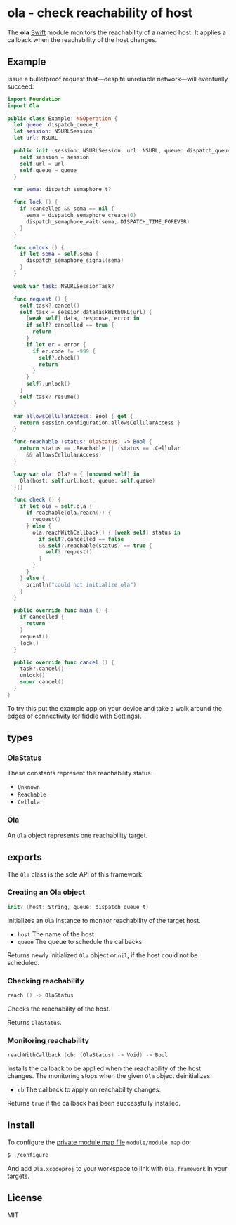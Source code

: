 
# ola - check reachability of host

The **ola** [Swift](https://developer.apple.com/swift/) module monitors the reachability of a named host. It applies a callback when the reachability of the host changes.

## Example

Issue a bulletproof request that—despite unreliable network—will eventually succeed:

```swift
import Foundation
import Ola

public class Example: NSOperation {
  let queue: dispatch_queue_t
  let session: NSURLSession
  let url: NSURL

  public init (session: NSURLSession, url: NSURL, queue: dispatch_queue_t) {
    self.session = session
    self.url = url
    self.queue = queue
  }

  var sema: dispatch_semaphore_t?

  func lock () {
    if !cancelled && sema == nil {
      sema = dispatch_semaphore_create(0)
      dispatch_semaphore_wait(sema, DISPATCH_TIME_FOREVER)
    }
  }

  func unlock () {
    if let sema = self.sema {
      dispatch_semaphore_signal(sema)
    }
  }

  weak var task: NSURLSessionTask?

  func request () {
    self.task?.cancel()
    self.task = session.dataTaskWithURL(url) {
      [weak self] data, response, error in
      if self?.cancelled == true {
        return
      }
      if let er = error {
        if er.code != -999 {
          self?.check()
          return
        }
      }
      self?.unlock()
    }
    self.task?.resume()
  }

  var allowsCellularAccess: Bool { get {
    return session.configuration.allowsCellularAccess }
  }

  func reachable (status: OlaStatus) -> Bool {
    return status == .Reachable || (status == .Cellular
      && allowsCellularAccess)
  }

  lazy var ola: Ola? = { [unowned self] in
    Ola(host: self.url.host, queue: self.queue)
  }()

  func check () {
    if let ola = self.ola {
      if reachable(ola.reach()) {
        request()
      } else {
        ola.reachWithCallback() { [weak self] status in
          if self?.cancelled == false
          && self?.reachable(status) == true {
            self?.request()
          }
        }
      }
    } else {
      println("could not initialize ola")
    }
  }

  public override func main () {
    if cancelled {
      return
    }
    request()
    lock()
  }

  public override func cancel () {
    task?.cancel()
    unlock()
    super.cancel()
  }
}
```

To try this put the example app on your device and take a walk around the edges of connectivity (or fiddle with Settings).

## types

### OlaStatus

These constants represent the reachability status.

- `Unknown`
- `Reachable`
- `Cellular`

### Ola

An `Ola` object represents one reachability target.

## exports

The `Ola` class is the sole API of this framework.

### Creating an Ola object

```swift
init? (host: String, queue: dispatch_queue_t)
```
Initializes an `Ola` instance to monitor reachability of the target host.

- `host` The name of the host
- `queue` The queue to schedule the callbacks

Returns newly initialized `Ola` object or `nil`, if the host could not be scheduled.

### Checking reachability

```swift
reach () -> OlaStatus
```
Checks the reachability of the host.

Returns `OlaStatus`.

### Monitoring reachability

```swift
reachWithCallback (cb: (OlaStatus) -> Void) -> Bool
```
Installs the callback to be applied when the reachability of the host changes. The monitoring stops when the given `Ola` object deinitializes.

- `cb` The callback to apply on reachability changes.

Returns `true` if the callback has been successfully installed.

## Install

To configure the [private module map file](http://clang.llvm.org/docs/Modules.html#private-module-map-files) `module/module.map` do:

```bash
$ ./configure
```
And add `Ola.xcodeproj` to your workspace to link with `Ola.framework` in your targets.

## License

MIT
